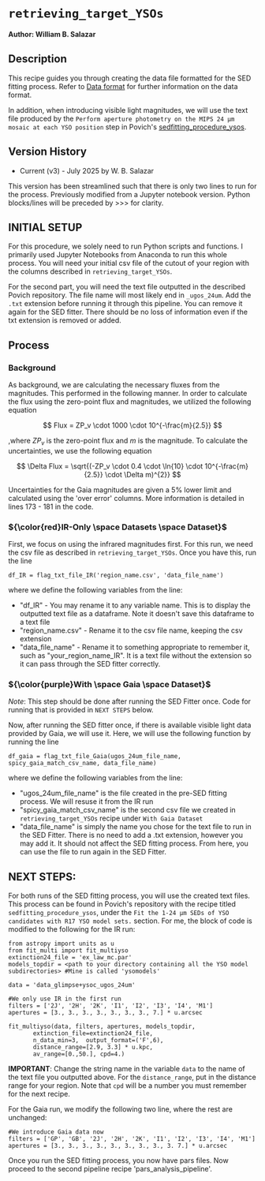 # `retrieving_target_YSOs`

**Author: William B. Salazar**

## Description

This recipe guides you through creating the data file formatted for the SED fitting process. Refer to [Data format](https://sedfitter.readthedocs.io/en/stable/data.html) for further information on the data format. 

In addition, when introducing visible light magnitudes, we will use the text file produced by the `Perform aperture photometry on the MIPS 24 µm mosaic at each YSO position` step in Povich's [sedfitting_procedure_ysos](https://github.com/mattpovich/sedfitting-ysos/blob/master/recipes/sedfitting_procedure_ysos.md). 

## Version History

- Current (v3) - July 2025 by W. B. Salazar

This version has been streamlined such that there is only two lines to run for the process. Previously modified from a Jupyter notebook version. Python blocks/lines will be preceded by >>> for clarity.


## INITIAL SETUP

For this procedure, we solely need to run Python scripts and functions. I primarily used Jupyter Notebooks from Anaconda to run this whole process. You will need your initial csv file of the cutout of your region with the columns described in `retrieving_target_YSOs`. 

For the second part, you will need the text file outputted in the described Povich repository. The file name will most likely end in `_ugos_24um`. Add the `.txt` extension before running it through this pipeline. You can remove it again for the SED fitter. There should be no loss of information even if the txt extension is removed or added.

## Process

### Background

As background, we are calculating the necessary fluxes from the magnitudes. This performed in the following manner. In order to calculate the flux using the zero-point flux and magnitudes, we utilized the following equation

$$ Flux = ZP_v \cdot 1000 \cdot 10^{-\frac{m}{2.5}} $$

,where $ZP_v$ is the zero-point flux and $m$ is the magnitude. To calculate the uncertainties, we use the following equation 

$$ \Delta Flux = \sqrt{(-ZP_v \cdot 0.4 \cdot \ln{10} \cdot 10^{-\frac{m}{2.5}} \cdot \Delta m)^{2}} $$

Uncertainties for the Gaia magnitudes are given a 5% lower limit and calculated using the 'over error' columns. More information is detailed in lines 173 - 181 in the code.

### ${\color{red}IR-Only \space Datasets \space Dataset}$

First, we focus on using the infrared magnitudes first. For this run, we need the csv file as described in `retrieving_target_YSOs`. Once you have this, run the line

>>> 
`df_IR = flag_txt_file_IR('region_name.csv', 'data_file_name')`

where we define the following variables from the line:
- "df_IR" - You may rename it to any variable name. This is to display the outputted text file as a dataframe. Note it doesn't save this dataframe to a text file
- "region_name.csv" - Rename it to the csv file name, keeping the csv extension
- "data_file_name" - Rename it to something appropriate to remember it, such as "your_region_name_IR". It is a text file without the extension so it can pass through the SED fitter correctly.


### ${\color{purple}With \space Gaia \space Dataset}$

<i>Note</i>: This step should be done after running the SED Fitter once. Code for running that is provided in `NEXT STEPS` below.

Now, after running the SED fitter once, if there is available visible light data provided by Gaia, we will use it. Here, we will use the following function by running the line

>>>
`df_gaia = flag_txt_file_Gaia(ugos_24um_file_name, spicy_gaia_match_csv_name, data_file_name)`

where we define the following variables from the line:
- "ugos_24um_file_name" is the file created in the pre-SED fitting process. We will resuse it from the IR run
- "spicy_gaia_match_csv_name" is the second csv file we created in `retrieving_target_YSOs` recipe under `With Gaia Dataset`
- "data_file_name" is simply the name you chose for the text file to run in the SED Fitter. There is no need to add a .txt extension, however you may add it. It should not affect the SED fitting process. From here, you can use the file to run again in the SED Fitter.


## NEXT STEPS:

For both runs of the SED fitting process, you will use the created text files. This process can be found in Povich's repository with the recipe titled `sedfitting_procedure_ysos`, under the `Fit the 1-24 µm SEDs of YSO candidates with R17 YSO model sets.` section. For me, the block of code is modified to the following for the IR run:

>>>
```
from astropy import units as u
from fit_multi import fit_multiyso
extinction24_file = 'ex_law_mc.par'
models_topdir = <path to your directory containing all the YSO model subdirectories> #Mine is called 'ysomodels'

data = 'data_glimpse+ysoc_ugos_24um'

#We only use IR in the first run
filters = ['2J', '2H', '2K', 'I1', 'I2', 'I3', 'I4', 'M1'] 
apertures = [3., 3., 3., 3., 3., 3., 3., 7.] * u.arcsec

fit_multiyso(data, filters, apertures, models_topdir,
	   extinction_file=extinction24_file,
	   n_data_min=3,  output_format=('F',6),
	   distance_range=[2.9, 3.3] * u.kpc,
	   av_range=[0.,50.], cpd=4.)
```

<b>IMPORTANT</b>: Change the string name in the variable `data` to the name of the text file you outputted above. For the `distance_range`, put in the distance range for your region. Note that `cpd` will be a number you must remember for the next recipe.

For the Gaia run, we modify the following two line, where the rest are unchanged:

>>>

```
#We introduce Gaia data now
filters = ['GP', 'GB', '2J', '2H', '2K', 'I1', 'I2', 'I3', 'I4', 'M1'] 
apertures = [3., 3., 3., 3., 3., 3., 3., 3., 3. 7.] * u.arcsec
```

Once you run the SED fitting process, you now have pars files. Now proceed to the second pipeline recipe 'pars_analysis_pipeline'.

